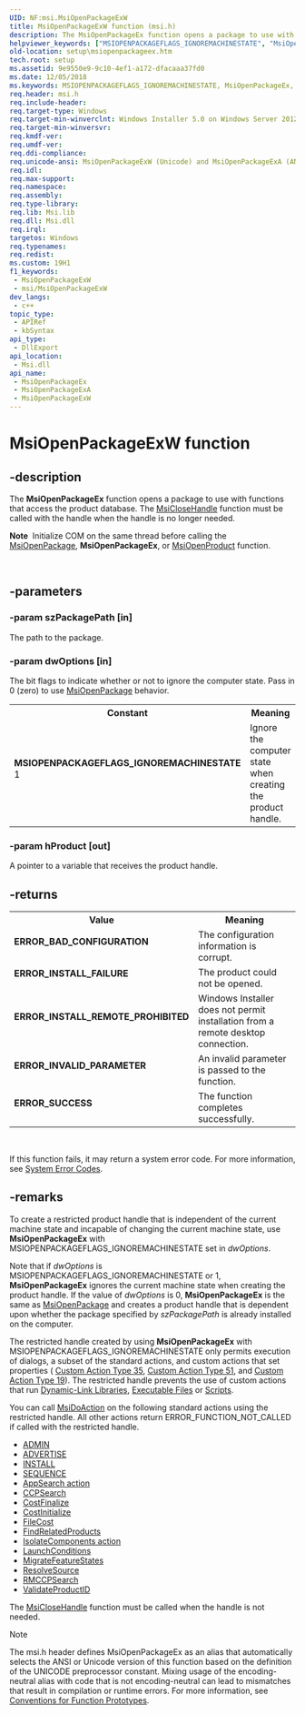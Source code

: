 ```yaml
---
UID: NF:msi.MsiOpenPackageExW
title: MsiOpenPackageExW function (msi.h)
description: The MsiOpenPackageEx function opens a package to use with functions that access the product database. (Unicode)
helpviewer_keywords: ["MSIOPENPACKAGEFLAGS_IGNOREMACHINESTATE", "MsiOpenPackageEx", "MsiOpenPackageEx function", "MsiOpenPackageExW", "_msi_msiopenpackageex", "msi/MsiOpenPackageEx", "msi/MsiOpenPackageExW", "setup.msiopenpackageex"]
old-location: setup\msiopenpackageex.htm
tech.root: setup
ms.assetid: 9e9550e9-9c10-4ef1-a172-dfacaaa37fd0
ms.date: 12/05/2018
ms.keywords: MSIOPENPACKAGEFLAGS_IGNOREMACHINESTATE, MsiOpenPackageEx, MsiOpenPackageEx function, MsiOpenPackageExA, MsiOpenPackageExW, _msi_msiopenpackageex, msi/MsiOpenPackageEx, msi/MsiOpenPackageExA, msi/MsiOpenPackageExW, setup.msiopenpackageex
req.header: msi.h
req.include-header: 
req.target-type: Windows
req.target-min-winverclnt: Windows Installer 5.0 on Windows Server 2012, Windows 8, Windows Server 2008 R2 or Windows 7. Windows Installer 4.0 or Windows Installer 4.5 on   Windows Server 2008 or Windows Vista. Windows Installer on Windows Server 2003 or Windows XP. See the Windows Installer Run-Time Requirements for information about the minimum Windows service pack that is required by a Windows Installer version.
req.target-min-winversvr: 
req.kmdf-ver: 
req.umdf-ver: 
req.ddi-compliance: 
req.unicode-ansi: MsiOpenPackageExW (Unicode) and MsiOpenPackageExA (ANSI)
req.idl: 
req.max-support: 
req.namespace: 
req.assembly: 
req.type-library: 
req.lib: Msi.lib
req.dll: Msi.dll
req.irql: 
targetos: Windows
req.typenames: 
req.redist: 
ms.custom: 19H1
f1_keywords:
 - MsiOpenPackageExW
 - msi/MsiOpenPackageExW
dev_langs:
 - c++
topic_type:
 - APIRef
 - kbSyntax
api_type:
 - DllExport
api_location:
 - Msi.dll
api_name:
 - MsiOpenPackageEx
 - MsiOpenPackageExA
 - MsiOpenPackageExW
---
```


# MsiOpenPackageExW function


## -description

The 
<b>MsiOpenPackageEx</b> function opens a package to use with functions that access the product database. The 
<a href="/windows/desktop/api/msi/nf-msi-msiclosehandle">MsiCloseHandle</a> function must be called with the handle when the handle is no longer needed.<div class="alert"><b>Note</b>  Initialize COM on the same thread before calling the <a href="/windows/desktop/api/msi/nf-msi-msiopenpackagea">MsiOpenPackage</a>, <b>MsiOpenPackageEx</b>, or <a href="/windows/desktop/api/msi/nf-msi-msiopenproducta">MsiOpenProduct</a> function.</div>
<div> </div>

## -parameters

### -param szPackagePath [in]

The path to the package.

### -param dwOptions [in]

The bit flags to indicate whether or not to ignore the computer state. Pass in 0 (zero) to use 
<a href="/windows/desktop/api/msi/nf-msi-msiopenpackagea">MsiOpenPackage</a> behavior. 



<table>
<tr>
<th>Constant</th>
<th>Meaning</th>
</tr>
<tr>
<td width="40%"><a id="MSIOPENPACKAGEFLAGS_IGNOREMACHINESTATE"></a><a id="msiopenpackageflags_ignoremachinestate"></a><dl>
<dt><b>MSIOPENPACKAGEFLAGS_IGNOREMACHINESTATE</b></dt>
<dt>1</dt>
</dl>
</td>
<td width="60%">
Ignore the computer state when creating the product handle.

</td>
</tr>
</table>

### -param hProduct [out]

A pointer to a variable that receives the product handle.

## -returns

<table>
<tr>
<th>Value</th>
<th>Meaning</th>
</tr>
<tr>
<td width="40%">
<dl>
<dt><b>ERROR_BAD_CONFIGURATION</b></dt>
</dl>
</td>
<td width="60%">
The configuration information is corrupt.

</td>
</tr>
<tr>
<td width="40%">
<dl>
<dt><b>ERROR_INSTALL_FAILURE</b></dt>
</dl>
</td>
<td width="60%">
The product could not be opened.

</td>
</tr>
<tr>
<td width="40%">
<dl>
<dt><b>ERROR_INSTALL_REMOTE_PROHIBITED</b></dt>
</dl>
</td>
<td width="60%">
Windows Installer does not permit installation from a remote desktop connection.

</td>
</tr>
<tr>
<td width="40%">
<dl>
<dt><b>ERROR_INVALID_PARAMETER</b></dt>
</dl>
</td>
<td width="60%">
An invalid parameter is passed to the function.

</td>
</tr>
<tr>
<td width="40%">
<dl>
<dt><b>ERROR_SUCCESS</b></dt>
</dl>
</td>
<td width="60%">
The function completes successfully.

</td>
</tr>
</table>
 

If this function fails, it may return a system error code. For more information, see 
<a href="/windows/desktop/Debug/system-error-codes">System Error Codes</a>.

## -remarks

To create a restricted product handle that is independent of the current machine state and incapable of changing the current machine state, use 
<b>MsiOpenPackageEx</b> with MSIOPENPACKAGEFLAGS_IGNOREMACHINESTATE set in <i>dwOptions</i>.

Note that if <i>dwOptions</i> is MSIOPENPACKAGEFLAGS_IGNOREMACHINESTATE or 1, 
<b>MsiOpenPackageEx</b> ignores the current machine state when creating the product handle. If the value of <i>dwOptions</i> is 0, 
<b>MsiOpenPackageEx</b> is the same as 
<a href="/windows/desktop/api/msi/nf-msi-msiopenpackagea">MsiOpenPackage</a> and creates a product handle that is dependent upon whether the package specified by <i>szPackagePath</i> is already installed on the computer.

The restricted handle created by using 
<b>MsiOpenPackageEx</b> with MSIOPENPACKAGEFLAGS_IGNOREMACHINESTATE only permits execution of dialogs, a subset of the standard actions, and custom actions that set properties (
<a href="/windows/desktop/Msi/custom-action-type-35">Custom Action Type 35</a>, 
<a href="/windows/desktop/Msi/custom-action-type-51">Custom Action Type 51</a>, and 
<a href="/windows/desktop/Msi/custom-action-type-19">Custom Action Type 19</a>). The restricted handle prevents the use of custom actions that run 
<a href="/windows/desktop/Msi/dynamic-link-libraries">Dynamic-Link Libraries</a>, 
<a href="/windows/desktop/Msi/executable-files">Executable Files</a> or 
<a href="/windows/desktop/Msi/scripts">Scripts</a>.

You can call 
<a href="/windows/desktop/api/msiquery/nf-msiquery-msidoactiona">MsiDoAction</a> on the following standard actions using the restricted handle. All other actions return ERROR_FUNCTION_NOT_CALLED if called with the restricted handle.

<ul>
<li>
<a href="/windows/desktop/Msi/admin-action">ADMIN</a>
</li>
<li>
<a href="/windows/desktop/Msi/advertise-action">ADVERTISE</a>
</li>
<li>
<a href="/windows/desktop/Msi/install-action">INSTALL</a>
</li>
<li>
<a href="/windows/desktop/Msi/sequence-action">SEQUENCE</a>
</li>
<li>
<a href="/windows/desktop/Msi/appsearch-action">AppSearch action</a>
</li>
<li>
<a href="/windows/desktop/Msi/ccpsearch-action">CCPSearch</a>
</li>
<li>
<a href="/windows/desktop/Msi/costfinalize-action">CostFinalize</a>
</li>
<li>
<a href="/windows/desktop/Msi/costinitialize-action">CostInitialize</a>
</li>
<li>
<a href="/windows/desktop/Msi/filecost-action">FileCost</a>
</li>
<li>
<a href="/windows/desktop/Msi/findrelatedproducts-action">FindRelatedProducts</a>
</li>
<li>
<a href="/windows/desktop/Msi/isolatecomponents-action">IsolateComponents action</a>
</li>
<li>
<a href="/windows/desktop/Msi/launchconditions-action">LaunchConditions</a>
</li>
<li>
<a href="/windows/desktop/Msi/migratefeaturestates-action">MigrateFeatureStates</a>
</li>
<li>
<a href="/windows/desktop/Msi/resolvesource-action">ResolveSource</a>
</li>
<li>
<a href="/windows/desktop/Msi/rmccpsearch-action">RMCCPSearch</a>
</li>
<li>
<a href="/windows/desktop/Msi/validateproductid-action">ValidateProductID</a>
</li>
</ul>
The 
<a href="/windows/desktop/api/msi/nf-msi-msiclosehandle">MsiCloseHandle</a> function must be called when the handle is not needed.




> [!NOTE]
> The msi.h header defines MsiOpenPackageEx as an alias that automatically selects the ANSI or Unicode version of this function based on the definition of the UNICODE preprocessor constant. Mixing usage of the encoding-neutral alias with code that is not encoding-neutral can lead to mismatches that result in compilation or runtime errors. For more information, see [Conventions for Function Prototypes](/windows/win32/intl/conventions-for-function-prototypes).
